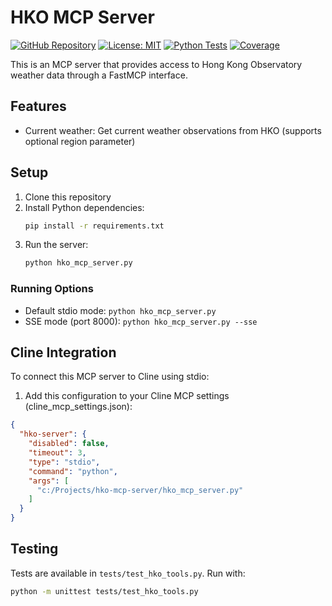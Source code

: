 # HKO MCP Server

[![GitHub Repository](https://img.shields.io/badge/GitHub-Repository-blue.svg)](https://github.com/yourusername/hko-mcp-server)
[![License: MIT](https://img.shields.io/badge/License-MIT-yellow.svg)](https://opensource.org/licenses/MIT)
[![Python Tests](https://github.com/neoalienson/hko-mcp-server/actions/workflows/test.yml/badge.svg)](https://github.com/neoalienson/hko-mcp-server/actions/workflows/test.yml)
[![Coverage](https://img.shields.io/endpoint?url=https://gist.githubusercontent.com/neoalienson/74ca6d01d35092293864c8044cda02c3/raw/3fd49519da12394e190fc76063f45be99e39469f/coverage.json)](https://github.com/neoalienson/hko-mcp-server/actions/workflows/test.yml)

This is an MCP server that provides access to Hong Kong Observatory weather data through a FastMCP interface.

## Features
- Current weather: Get current weather observations from HKO (supports optional region parameter)

## Setup

1. Clone this repository
2. Install Python dependencies:
   ```bash
   pip install -r requirements.txt
   ```
3. Run the server:
   ```bash
   python hko_mcp_server.py
   ```

### Running Options

- Default stdio mode: `python hko_mcp_server.py`
- SSE mode (port 8000): `python hko_mcp_server.py --sse`

## Cline Integration

To connect this MCP server to Cline using stdio:

1. Add this configuration to your Cline MCP settings (cline_mcp_settings.json):
```json
{
  "hko-server": {
    "disabled": false,
    "timeout": 3,
    "type": "stdio",
    "command": "python",
    "args": [
      "c:/Projects/hko-mcp-server/hko_mcp_server.py"
    ]
  }
}
```

## Testing

Tests are available in `tests/test_hko_tools.py`. Run with:
```bash
python -m unittest tests/test_hko_tools.py
